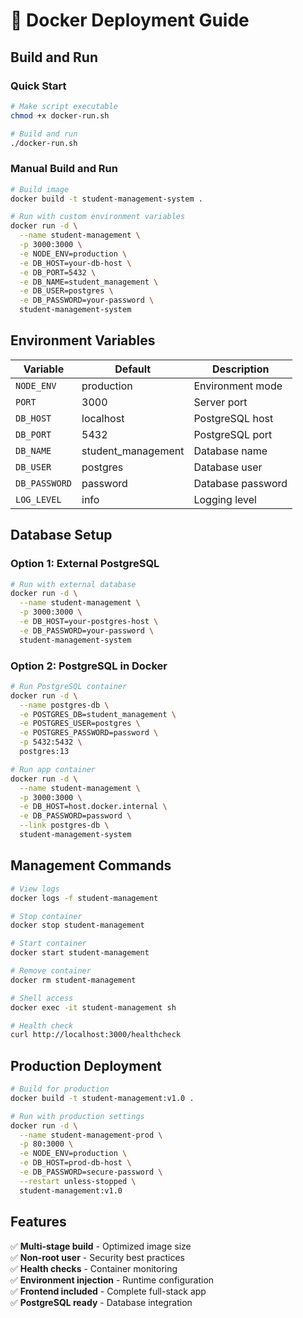 # 🐳 Docker Deployment Guide

## Build and Run

### Quick Start
```bash
# Make script executable
chmod +x docker-run.sh

# Build and run
./docker-run.sh
```

### Manual Build and Run
```bash
# Build image
docker build -t student-management-system .

# Run with custom environment variables
docker run -d \
  --name student-management \
  -p 3000:3000 \
  -e NODE_ENV=production \
  -e DB_HOST=your-db-host \
  -e DB_PORT=5432 \
  -e DB_NAME=student_management \
  -e DB_USER=postgres \
  -e DB_PASSWORD=your-password \
  student-management-system
```

## Environment Variables

| Variable | Default | Description |
|----------|---------|-------------|
| `NODE_ENV` | production | Environment mode |
| `PORT` | 3000 | Server port |
| `DB_HOST` | localhost | PostgreSQL host |
| `DB_PORT` | 5432 | PostgreSQL port |
| `DB_NAME` | student_management | Database name |
| `DB_USER` | postgres | Database user |
| `DB_PASSWORD` | password | Database password |
| `LOG_LEVEL` | info | Logging level |

## Database Setup

### Option 1: External PostgreSQL
```bash
# Run with external database
docker run -d \
  --name student-management \
  -p 3000:3000 \
  -e DB_HOST=your-postgres-host \
  -e DB_PASSWORD=your-password \
  student-management-system
```

### Option 2: PostgreSQL in Docker
```bash
# Run PostgreSQL container
docker run -d \
  --name postgres-db \
  -e POSTGRES_DB=student_management \
  -e POSTGRES_USER=postgres \
  -e POSTGRES_PASSWORD=password \
  -p 5432:5432 \
  postgres:13

# Run app container
docker run -d \
  --name student-management \
  -p 3000:3000 \
  -e DB_HOST=host.docker.internal \
  -e DB_PASSWORD=password \
  --link postgres-db \
  student-management-system
```

## Management Commands

```bash
# View logs
docker logs -f student-management

# Stop container
docker stop student-management

# Start container
docker start student-management

# Remove container
docker rm student-management

# Shell access
docker exec -it student-management sh

# Health check
curl http://localhost:3000/healthcheck
```

## Production Deployment

```bash
# Build for production
docker build -t student-management:v1.0 .

# Run with production settings
docker run -d \
  --name student-management-prod \
  -p 80:3000 \
  -e NODE_ENV=production \
  -e DB_HOST=prod-db-host \
  -e DB_PASSWORD=secure-password \
  --restart unless-stopped \
  student-management:v1.0
```

## Features

✅ **Multi-stage build** - Optimized image size  
✅ **Non-root user** - Security best practices  
✅ **Health checks** - Container monitoring  
✅ **Environment injection** - Runtime configuration  
✅ **Frontend included** - Complete full-stack app  
✅ **PostgreSQL ready** - Database integration